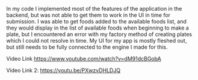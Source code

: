 In my code I implemented most of the features of the application in the backend, but was not able to get them to work in the UI in time for submission. I was able to get foods added to the available foods list, and they would display in the list of available foods when beginning to make a plate, but I encountered an error with my factory method of creating plates which I could not resolve in time. My UI for my app is mostly fleshed out, but still needs to be fully connected to the engine I made for this.


Video Link
https://www.youtube.com/watch?v=dM91dcBGobA

Video Link 2:
https://youtu.be/PXwzvDHLDJQ